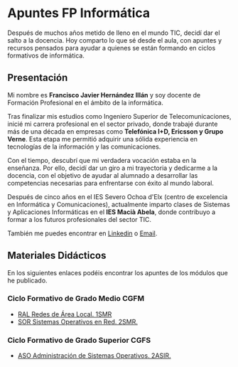 # Apuntes FP Informática
Después de muchos años metido de lleno en el mundo TIC, decidí dar el salto a la docencia. Hoy comparto lo que sé desde el aula, con apuntes y recursos pensados para ayudar a quienes se están formando en ciclos formativos de informática.

## Presentación
Mi nombre es **Francisco Javier Hernández Illán** y soy docente de Formación Profesional en el ámbito de la informática.

Tras finalizar mis estudios como Ingeniero Superior de Telecomunicaciones, inicié mi carrera profesional en el sector privado, donde trabajé durante más de una década en empresas como **Telefónica I+D, Ericsson y Grupo Verne**. Esta etapa me permitió adquirir una sólida experiencia en tecnologías de la información y las comunicaciones.

Con el tiempo, descubrí que mi verdadera vocación estaba en la enseñanza. Por ello, decidí dar un giro a mi trayectoria y dedicarme a la docencia, con el objetivo de ayudar al alumnado a desarrollar las competencias necesarias para enfrentarse con éxito al mundo laboral.

Después de cinco años en el IES Severo Ochoa d'Elx (centro de excelencia en Informática y Comunicaciones), actualmente imparto clases de Sistemas y Aplicaciones Informáticas en el **IES Macià Abela**, donde contribuyo a formar a los futuros profesionales del sector TIC.

También me puedes encontrar en [Linkedin](https://www.linkedin.com/in/fjavier-hernandez-illan/) o [Email](mailto:fj.hernandez@edu.gva.es).

## Materiales Didácticos
En los siguientes enlaces podéis encontrar los apuntes de los módulos que he publicado.

### Ciclo Formativo de Grado Medio CGFM

- [RAL Redes de Área Local. 1SMR](https://fjavier-hernandez.github.io/ral/)
- [SOR Sistemas Operativos en Red. 2SMR. ](https://fjavier-hernandez.github.io/sor/)

### Ciclo Formativo de Grado Superior CGFS

- [ASO Administración de Sistemas Operativos. 2ASIR. ](https://fjavier-hernandez.github.io/aso/)
